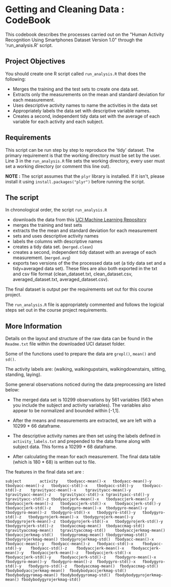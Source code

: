 Getting and Cleaning Data : CodeBook
====================================

This codebook describes the processes carried out on the "Human Activity Recognition Using Smartphones Dataset Version 1.0" through the 'run_analysis.R' script.


Project Objectives
------------------
You should create one R script called `run_analysis.R` that does the following: 
- Merges the training and the test sets to create one data set.
- Extracts only the measurements on the mean and standard deviation for each measurement. 
- Uses descriptive activity names to name the activities in the data set
- Appropriately labels the data set with descriptive variable names. 
- Creates a second, independent tidy data set with the average of each variable for each activity and each subject. 

Requirements
-----------
This script can be run step by step to reproduce the 'tidy' dataset. The primary requirement is that the working directory must be set by the user. Line 3 in the `run_analysis.R` file sets the working directory, every user must set a working directory (or comment this line out).

**NOTE :** The script assumes that the `plyr` library is installed. If it isn't, please install it using `install.packages("plyr")` before running the script.


The script
----------

In chronological order, the script `run_analysis.R`
- downloads the data from this
  [UCI Machine Learning Repository](http://archive.ics.uci.edu/ml/datasets/Human+Activity+Recognition+Using+Smartphones)
- merges the training and test sets
- extracts the the mean and standard deviation for each measurement
- sets and uses descriptive activity names
- labels the columns with descriptive names
- creates a tidy data set. (`merged.clean`)
- creates a second, independent tidy dataset with an average of each measurement. (`merged.avg`)
- exports two versions of the the processed data set (a tidy data set and a tidy+averaged data set). These files are also both exported in the txt and csv file format (clean_dataset.txt, clean_dataset.csv, averaged_dataset.txt, averaged_dataset.csv).

The final dataset is output per the requirements set out for this course project.

The `run_analysis.R` file is appropriately commented and follows the logicial steps set out in the course project requirements.


More Information
----------------

Details on the layout and structure of the raw data can be found in the `Readme.txt` file within the downloaded UCI dataset folder.

Some of the functions used to prepare the data are `grepl()`, `mean()` and `sd()`.

The activity labels are: (walking, walkingupstairs, walkingdownstairs, sitting, standing, laying).

Some general observations noticed during the data preprocessing are listed below:

- The merged data set is 10299 observations by 561 variables (563 when you include the subject and activity variables). The variables also appear to be normalized and bounded within [-1,1].

- After the means and measurements are extracted, we are left with a 10299 * 66 dataframe.

- The descriptive activity names are then set using the labels defined in `activity_labels.txt` and prepended to the data frame along with subject data. This forms a 10299 * 68 dataframe.

- After calculating the mean for each measurement. The final data table (which is 180 * 68) is written out to file.


The features in the final data set are :

`subject        activity	tbodyacc-mean()-x	tbodyacc-mean()-y	tbodyacc-mean()-z	tbodyacc-std()-x	tbodyacc-std()-y	tbodyacc-std()-z	tgravityacc-mean()-x	tgravityacc-mean()-y	tgravityacc-mean()-z	tgravityacc-std()-x	tgravityacc-std()-y	tgravityacc-std()-z	tbodyaccjerk-mean()-x	tbodyaccjerk-mean()-y	tbodyaccjerk-mean()-z	tbodyaccjerk-std()-x	tbodyaccjerk-std()-y	tbodyaccjerk-std()-z	tbodygyro-mean()-x	tbodygyro-mean()-y	tbodygyro-mean()-z	tbodygyro-std()-x	tbodygyro-std()-y	tbodygyro-std()-z	tbodygyrojerk-mean()-x	tbodygyrojerk-mean()-y	tbodygyrojerk-mean()-z	tbodygyrojerk-std()-x	tbodygyrojerk-std()-y	tbodygyrojerk-std()-z	tbodyaccmag-mean()	tbodyaccmag-std()	tgravityaccmag-mean()	tgravityaccmag-std()	tbodyaccjerkmag-mean()	tbodyaccjerkmag-std()	tbodygyromag-mean()	tbodygyromag-std()	tbodygyrojerkmag-mean()	tbodygyrojerkmag-std()	fbodyacc-mean()-x	fbodyacc-mean()-y	fbodyacc-mean()-z	fbodyacc-std()-x	fbodyacc-std()-y	fbodyacc-std()-z	fbodyaccjerk-mean()-x	fbodyaccjerk-mean()-y	fbodyaccjerk-mean()-z	fbodyaccjerk-std()-x	fbodyaccjerk-std()-y	fbodyaccjerk-std()-z	fbodygyro-mean()-x	fbodygyro-mean()-y	fbodygyro-mean()-z	fbodygyro-std()-x	fbodygyro-std()-y	fbodygyro-std()-z	fbodyaccmag-mean()	fbodyaccmag-std()	fbodybodyaccjerkmag-mean()	fbodybodyaccjerkmag-std()	fbodybodygyromag-mean()	fbodybodygyromag-std()	fbodybodygyrojerkmag-mean()	fbodybodygyrojerkmag-std()`

